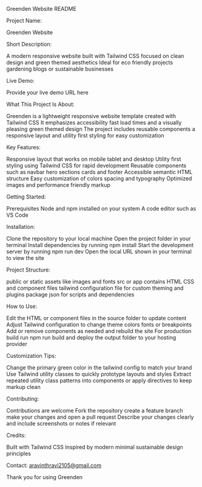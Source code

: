 Greenden Website README

Project Name:

Greenden Website

Short Description:

A modern responsive website built with Tailwind CSS focused on clean design and green themed aesthetics Ideal for eco friendly projects gardening blogs or sustainable businesses

Live Demo:

Provide your live demo URL here

What This Project Is About:

Greenden is a lightweight responsive website template created with Tailwind CSS It emphasizes accessibility fast load times and a visually pleasing green themed design The project includes reusable components a responsive layout and utility first styling for easy customization

Key Features:

Responsive layout that works on mobile tablet and desktop
Utility first styling using Tailwind CSS for rapid development
Reusable components such as navbar hero sections cards and footer
Accessible semantic HTML structure
Easy customization of colors spacing and typography
Optimized images and performance friendly markup

Getting Started:

Prerequisites
Node and npm installed on your system
A code editor such as VS Code

Installation:

Clone the repository to your local machine
Open the project folder in your terminal
Install dependencies by running npm install
Start the development server by running npm run dev
Open the local URL shown in your terminal to view the site

Project Structure:

public or static assets like images and fonts
src or app contains HTML CSS and component files
tailwind configuration file for custom theming and plugins
package json for scripts and dependencies

How to Use:

Edit the HTML or component files in the source folder to update content
Adjust Tailwind configuration to change theme colors fonts or breakpoints
Add or remove components as needed and rebuild the site
For production build run npm run build and deploy the output folder to your hosting provider

Customization Tips:

Change the primary green color in the tailwind config to match your brand
Use Tailwind utility classes to quickly prototype layouts and styles
Extract repeated utility class patterns into components or apply directives to keep markup clean

Contributing:

Contributions are welcome
Fork the repository create a feature branch make your changes and open a pull request
Describe your changes clearly and include screenshots or notes if relevant

Credits:

Built with Tailwind CSS
Inspired by modern minimal sustainable design principles

Contact:
aravinthravi2105@gmail.com

Thank you for using Greenden
